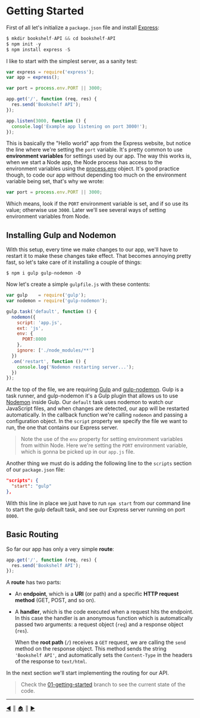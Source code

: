 # Getting Started
First of all let's initialize a `package.json` file and install [Express][1]:
```js
$ mkdir bookshelf-API && cd bookshelf-API
$ npm init -y
$ npm install express -S
```

I like to start with the simplest server, as a sanity test:
```js
var express = require('express');
var app = express();

var port = process.env.PORT || 3000;

app.get('/', function (req, res) {
  res.send('Bookshelf API');
});

app.listen(3000, function () {
  console.log('Example app listening on port 3000!');
});
```

This is basically the "Hello world" app from the Express website, but notice the line where we're setting the `port` variable. It's pretty common to use **environment variables** for settings used by our app. The way this works is, when we start a Node app, the Node process has access to the environment variables using the [process.env][2] object. It's good practice though, to code our app without depending too much on the environment variable being set, that's why we wrote:
```js
var port = process.env.PORT || 3000;
```

Which means, look if the `PORT` environment variable is set, and if so use its value; otherwise use `3000`. Later we'll see several ways of setting environment variables from Node.

## Installing Gulp and Nodemon
With this setup, every time we make changes to our app, we'll have to restart it to make these changes take effect. That becomes annoying pretty fast, so let's take care of it installing a couple of things:
```
$ npm i gulp gulp-nodemon -D
```

Now let's create a simple `gulpfile.js` with these contents:
```js
var gulp    = require('gulp');
var nodemon = require('gulp-nodemon');

gulp.task('default', function () {
  nodemon({
    script: 'app.js',
    ext: 'js',
    env: {
      PORT:8000
    },
    ignore: ['./node_modules/**']
  })
  .on('restart', function () {
    console.log('Nodemon restarting server...');
  })
});
```

At the top of the file, we are requiring [Gulp][3] and [gulp-nodemon][4]. Gulp is a task runner, and gulp-nodemon it's a Gulp plugin that allows us to use [Nodemon][5] inside Gulp. Our `default` task uses nodemon to watch our JavaScript files, and when changes are detected, our app will be restarted automatically. In the callback function we're calling `nodemon` and passing a configuration object. In the `script` property we specify the file we want to run, the one that contains our Express server.

> Note the use of the `env` property for setting environment variables from within Node. Here we're setting the `PORT` environment variable, which is gonna be picked up in our `app.js` file.

Another thing we must do is adding the following line to the `scripts` section of our `package.json` file:
```json
"scripts": {
  "start": "gulp"
},
```

With this line in place we just have to run `npm start` from our command line to start the gulp default task, and see our Express server running on port `8000`.

## Basic Routing
So far our app has only a very simple **route**:
```js
app.get('/', function (req, res) {
  res.send('Bookshelf API');
});
```

A **route** has two parts:

* An **endpoint**, which is a **URI** (or path) and a specific **HTTP request method** (GET, POST, and so on).
* A **handler**, which is the code executed when a request hits the endpoint. In this case the handler is an anonymous function which is automatically passed two arguments: a request object (`req`) and a response object (`res`).

  When the **root path** (`/`) receives a `GET` request, we are calling the `send` method on the response object. This method sends the string `'Bookshelf API'`, and automatically sets the `Content-Type` in the headers of the response to `text/html`.

In the next section we'll start implementing the routing for our API.

> Check the [01-getting-started][6] branch to see the current state of the code.

---
[:arrow_backward:][back] ║ [:house:][home] ║ [:arrow_forward:][next]

<!-- navigation -->
[home]: ../README.md
[back]: intro_rest.md
[next]: #


<!-- links -->
[1]: http://expressjs.com/
[2]: https://nodejs.org/api/process.html#process_process_env
[3]: http://gulpjs.com/
[4]: https://www.npmjs.com/package/gulp-nodemon
[5]: http://nodemon.io/
[6]: https://github.com/lifeBalance/bookshelf-API
